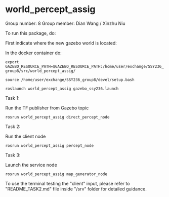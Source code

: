 # world_percept_assig

Group number: 8
Group member: Dian Wang / Xinzhu Niu

To run this package, do:

First indicate where the new gazebo world is located:

In the docker container do:

`export GAZEBO_RESOURCE_PATH=$GAZEBO_RESOURCE_PATH:/home/user/exchange/SSY236_group8/src/world_percept_assig/  `

`source /home/user/exchange/SSY236_group8/devel/setup.bash`

`roslaunch world_percept_assig gazebo_ssy236.launch`

Task 1:

Run the TF publisher from Gazebo topic

`rosrun world_percept_assig direct_percept_node`

Task 2:

Run the client node

`rosrun world_percept_assig percept_node`

Task 3:

Launch the service node

`rosrun world_percept_assig map_generator_node`

To use the terminal testing the "client" input, please refer to "README_TASK2.md" file inside "/srv" folder for detailed guidance.

